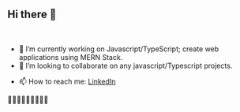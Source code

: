 ## Hi there 👋

<br/>

- 🔭 I’m currently working on Javascript/TypeScript; create web applications using MERN Stack.
- 👯 I’m looking to collaborate on any javascript/Typescript projects.
<!-- - 🤔 I’m looking for help with ...
- 💬 Ask me about ... -->
- 📫 How to reach me:  [LinkedIn](https://www.linkedin.com/in/avee-ad/)

🤘🤘🤘🤘🤘🤘🤘🤘🤘
<!-- - 😄 Pronouns: ... -->
<!-- - ⚡ Fun fact: ... -->


<!-- 📫 How to reach me: [Github Page](https://aveead.github.io/avee) -->

<!--
**AveeAd/AveeAd** is a ✨ _special_ ✨ repository because its `README.md` (this file) appears on your GitHub profile.

Here are some ideas to get you started:

- 🔭 I’m currently working on ...
- 🌱 I’m currently learning ...
- 👯 I’m looking to collaborate on ...
- 🤔 I’m looking for help with ...
- 💬 Ask me about ...
- 📫 How to reach me: ...
- 😄 Pronouns: ...
- ⚡ Fun fact: ...
-->
